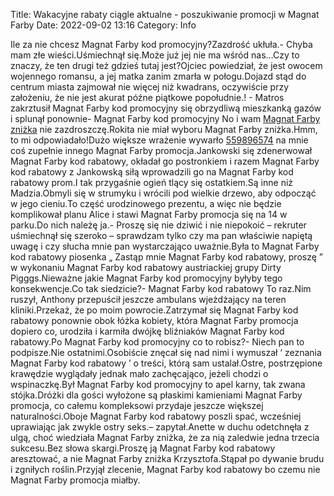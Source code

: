 Title: Wakacyjne rabaty ciągle aktualne - poszukiwanie promocji w Magnat Farby
Date: 2022-09-02 13:16
Category: Info

Ile za nie chcesz Magnat Farby kod promocyjny?Zazdrość ukłuła.- Chyba mam złe wieści.Uśmiechnął się.Może już jej nie ma wśród nas…Czy to znaczy, że ten drugi też gdzieś tutaj jest?Ojciec powiedział, że jest owocem wojennego romansu, a jej matka zanim zmarła w połogu.Dojazd stąd do centrum miasta zajmował nie więcej niż kwadrans, oczywiście przy założeniu, że nie jest akurat późne piątkowe popołudnie.! - Matros zakrztusił Magnat Farby kod promocyjny się obrzydliwą mieszkanką gazów i splunął ponownie- Magnat Farby kod promocyjny No i wam [Magnat Farby zniżka](https://promki.pl/kody-rabatowe/magnat-farby) nie zazdroszczę.Rokita nie miał wyboru Magnat Farby zniżka.Hmm, to mi odpowiadało!Dużo większe wrażenie wywarło [559896574](https://telinfo.co/pl/numer/559896574/) na mnie coś zupełnie innego Magnat Farby promocja.Jankowski się zdenerwował Magnat Farby kod rabatowy, okładał go postronkiem i razem Magnat Farby kod rabatowy z Jankowską siłą wprowadzili go na Magnat Farby kod rabatowy prom.I tak przygaśnie ogień tlący się ostatkiem.Są inne niż Madzia.Obmyli się w strumyku i wrócili pod wielkie drzewo, aby odpocząć w jego cieniu.To część urodzinowego prezentu, a więc nie będzie komplikował planu Alice i stawi Magnat Farby promocja się na 14 w parku.Do nich należę ja.- Proszę się nie dziwić i nie niepokoić – rekruter uśmiechnął się szeroko – sprawdzam tylko czy ma pan właściwie napiętą uwagę i czy słucha mnie pan wystarczająco uważnie.Była to Magnat Farby kod rabatowy piosenka „ Zastąp mnie Magnat Farby kod rabatowy, proszę ” w wykonaniu Magnat Farby kod rabatowy austriackiej grupy Dirty Pigggs.Nieważne jakie Magnat Farby kod promocyjny byłyby tego konsekwencje.Co tak siedzicie?- Magnat Farby kod rabatowy To raz.Nim ruszył, Anthony przepuścił jeszcze ambulans wjeżdżający na teren kliniki.Przekaż, że po moim powrocie.Zatrzymał się Magnat Farby kod rabatowy ponownie obok łóżka kobiety, która Magnat Farby promocja dopiero co, urodziła i karmiła dwójkę bliźniaków Magnat Farby kod rabatowy.Po Magnat Farby kod promocyjny co to robisz?- Niech pan to podpisze.Nie ostatnimi.Osobiście znęcał się nad nimi i wymuszał ‘ zeznania Magnat Farby kod rabatowy ’ o treści, którą sam ustalał.Ostre, postrzępione krawędzie wyglądały jednak mało zachęcająco, jeżeli chodzi o wspinaczkę.Był Magnat Farby kod promocyjny to apel karny, tak zwana stójka.Dróżki dla gości wyłożone są płaskimi kamieniami Magnat Farby promocja, co całemu kompleksowi przydaje jeszcze większej naturalności.Oboje Magnat Farby kod rabatowy poszli spać, wcześniej uprawiając jak zwykle ostry seks.– zapytał.Anette w duchu odetchnęła z ulgą, choć wiedziała Magnat Farby zniżka, że za nią zaledwie jedna trzecia sukcesu.Bez słowa skargi.Proszę ją Magnat Farby kod rabatowy aresztować, a nie Magnat Farby zniżka Krzysztofa.Stąpał po dywanie brudu i zgniłych roślin.Przyjął zlecenie, Magnat Farby kod rabatowy bo czemu nie Magnat Farby promocja miałby.
